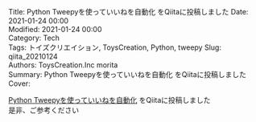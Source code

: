 Title: Python Tweepyを使っていいねを自動化 をQiitaに投稿しました
Date: 2021-01-24 00:00  
Modified: 2021-01-24 00:00  
Category: Tech  
Tags: トイズクリエイション, ToysCreation, Python, tweepy
Slug: qiita_20210124  
Authors: ToysCreation.Inc morita  
Summary: Python Tweepyを使っていいねを自動化 をQiitaに投稿しました  
Cover:  

[Python Tweepyを使っていいねを自動化](https://qiita.com/morita-toyscreation/items/69cdefaf59b8e76b8acc) をQiitaに投稿しました   
是非、ご参考ください  
